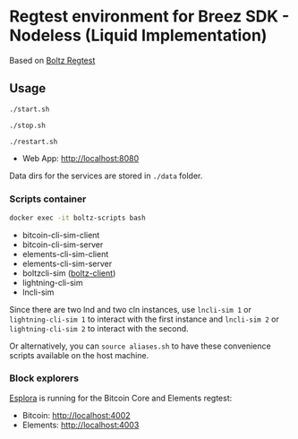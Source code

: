# Regtest environment for Breez SDK - Nodeless (Liquid Implementation)

Based on [Boltz Regtest](https://github.com/BoltzExchange/regtest)

## Usage

```bash
./start.sh
```

```bash
./stop.sh
```

```bash
./restart.sh
```

- Web App: [http://localhost:8080](http://localhost:8080)

Data dirs for the services are stored in `./data` folder.

### Scripts container

```bash
docker exec -it boltz-scripts bash
```

- bitcoin-cli-sim-client
- bitcoin-cli-sim-server
- elements-cli-sim-client
- elements-cli-sim-server
- boltzcli-sim ([boltz-client](https://github.com/BoltzExchange/boltz-client))
- lightning-cli-sim
- lncli-sim

Since there are two lnd and two cln instances, use `lncli-sim 1` or `lightning-cli-sim 1` to interact with the first instance and `lncli-sim 2` or `lightning-cli-sim 2` to interact with the second.

Or alternatively, you can `source aliases.sh` to have these convenience scripts available on the host machine.

### Block explorers

[Esplora](https://github.com/Blockstream/esplora) is running for the Bitcoin Core and Elements regtest:

- Bitcoin: [http://localhost:4002](http://localhost:4002)
- Elements: [http://localhost:4003](http://localhost:4003)
